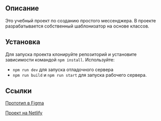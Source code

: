 ## Описание

Это учебный проект по созданию простого мессенджера. В проекте разрабатывается собственный шаблонизатор
на основе классов.

## Установка

Для запуска проекта клонируйте репозиторий и установите зависимости командой ```npm install```. Используйте:
- ```npm run dev``` для запуска отладочного сервера
- ```npm run build``` и ```npm run start``` для запуска рабочего сервера. 

## **Ссылки**

[Прототип в Figma](https://www.figma.com/file/1z6rAojiU5CFiOvcyLpcOe/PracticumMessenger?node-id=0%3A1&t=hqXVjZSaYYoFIKFD-1)

[Проект на Netlify](https://verdant-praline-c796e0.netlify.app)